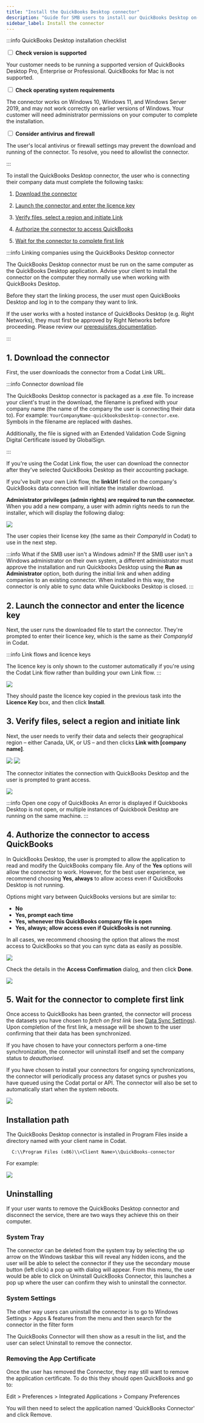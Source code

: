 ```yaml
---
title: "Install the QuickBooks Desktop connector"
description: "Guide for SMB users to install our QuickBooks Desktop on-premise connector."
sidebar_label: Install the connector
---
```


:::info QuickBooks Desktop installation checklist

<input type="checkbox" unchecked/> <b>Check version is supported</b>

Your customer needs to be running a supported version of QuickBooks Desktop Pro, Enterprise or Professional. QuickBooks for Mac is not supported. 

<input type="checkbox" unchecked/> <b>Check operating system requirements</b>

The connector works on Windows 10, Windows 11, and Windows Server 2019, and may not work correctly on earlier versions of Windows. Your customer will need administrator permissions on your computer to complete the installation.

<input type="checkbox" unchecked/> <b>Consider antivirus and firewall</b>

The user's local antivirus or firewall settings may prevent the download and running of the connector. To resolve, you need to allowlist the connector.

:::

To install the QuickBooks Desktop connector, the user who is connecting their company data must complete the following tasks:

1. [Download the connector](/integrations/accounting/quickbooksdesktop/installing-the-quickbooks-connector#1-download-the-connector)

2. [Launch the connector and enter the licence key](/integrations/accounting/quickbooksdesktop/installing-the-quickbooks-connector#2-launch-the-connector-and-enter-the-licence-key)

3. [Verify files, select a region and initiate Link](/integrations/accounting/quickbooksdesktop/installing-the-quickbooks-connector#3-verify-files-select-a-region-and-initiate-link)

4. [Authorize the connector to access QuickBooks](/integrations/accounting/quickbooksdesktop/installing-the-quickbooks-connector#4-authorize-the-connector-to-access-quickbooks)

5. [Wait for the connector to complete first link](/integrations/accounting/quickbooksdesktop/installing-the-quickbooks-connector#5-wait-for-the-connector-to-complete-first-link)


:::info Linking companies using the QuickBooks Desktop connector

The QuickBooks Desktop connector must be run on the same computer as the QuickBooks Desktop application. Advise your client to install the connector on the computer they normally use when working with QuickBooks Desktop.

Before they start the linking process, the user must open QuickBooks Desktop and log in to the company they want to link. 

If the user works with a hosted instance of QuickBooks Desktop (e.g. Right Networks), they must first be approved by Right Networks before proceeding. Please review our [prerequisites documentation](/integrations/accounting/quickbooksdesktop/install-qbd-connector-right-networks).

:::


## 1. Download the connector

First, the user downloads the connector from a Codat Link URL.

:::info Connector download file

The QuickBooks Desktop connector is packaged as a .exe file. To increase your client's trust in the download, the filename is prefixed with your company name (the name of the company the user is connecting their data to). For example: `YourCompanyName-quickbooksDesktop-connector.exe`. Symbols in the filename are replaced with dashes.

Additionally, the file is signed with an Extended Validation Code Signing Digital Certificate issued by GlobalSign.

:::

If you're using the Codat Link flow, the user can download the connector after they've selected QuickBooks Desktop as their accounting package.

If you've built your own Link flow, the **linkUrl** field on the company's QuickBooks data connection will initiate the installer download.

**Administrator privileges (admin rights) are required to run the connector.** When you add a new company, a user with admin rights needs to run the installer, which will display the following dialog:

<img src="/img/old/420dc1e-QBDLinkNew.JPG" />

The user copies their license key (the same as their _CompanyId_ in Codat) to use in the next step.

:::info What if the SMB user isn't a Windows admin?
If the SMB user isn't a Windows administrator on their own system, a different administrator must approve the installation and run Quickbooks Desktop using the **Run as Administrator** option, both during the initial link and when adding companies to an existing connector. When installed in this way, the connector is only able to sync data while Quickbooks Desktop is closed.
:::

## 2. Launch the connector and enter the licence key

Next, the user runs the downloaded file to start the connector. They're prompted to enter their licence key, which is the same as their _CompanyId_ in Codat.

:::info Link flows and licence keys

The licence key is only shown to the customer automatically if you're using the Codat Link flow rather than building your own Link flow.
:::

<img src="/img/old/2442911-Entering_License_key.png" />

They should paste the licence key copied in the previous task into the **Licence Key** box, and then click **Install**.

## 3. Verify files, select a region and initiate link

Next, the user needs to verify their data and selects their geographical region – either Canada, UK, or US – and then clicks **Link with [company name]**.

<img src="/img/old/6658970-QBD_Connector.png" />

<img src="/img/old/3404367-QB_region_selection.png" />

The connector initiates the connection with QuickBooks Desktop and the user is prompted to grant access.

<img src="/img/old/1afe318-QBDConfirm.PNG" />

:::info Open one copy of QuickBooks
An error is displayed if Quickbooks Desktop is not open, or multiple instances of Quickbook Desktop are running on the same machine.
:::

## 4. Authorize the connector to access QuickBooks

In QuickBooks Desktop, the user is prompted to allow the application to read and modify the QuickBooks company file. Any of the **Yes** options will allow the connector to work. However, for the best user experience, we recommend choosing **Yes, always** to allow access even if QuickBooks Desktop is not running.

Options might vary between QuickBooks versions but are similar to:

- **No**
- **Yes, prompt each time**
- **Yes, whenever this QuickBooks company file is open**
- **Yes, always; allow access even if QuickBooks is not running**.

In all cases, we recommend choosing the option that allows the most access to QuickBooks so that you can sync data as easily as possible.

<img src="/img/old/c650d8d-QBD-Auth.png" />

Check the details in the **Access Confirmation** dialog, and then click **Done**.

<img src="/img/old/7db6c59-Access_Confirmation.png" />

## 5. Wait for the connector to complete first link

Once access to QuickBooks has been granted, the connector will process the datasets you have chosen to _fetch on first link_ (see [Data Sync Settings](/core-concepts/data-type-settings)). Upon completion of the first link, a message will be shown to the user confirming that their data has been synchronized.

If you have chosen to have your connectors perform a one-time synchronization, the connector will uninstall itself and set the company status to _deauthorised_.

If you have chosen to install your connectors for ongoing synchronizations, the connector will periodically process any dataset syncs or pushes you have queued using the Codat portal or API. The connector will also be set to automatically start when the system reboots.

<img src="/img/old/e435017-Linked_Succesfully.png" />

## Installation path

The QuickBooks Desktop connector is installed in Program Files inside a directory named with your client name in Codat.

```
  C:\\Program Files (x86)\\<Client Name>\\QuickBooks-connector
```

For example:

<img src="/img/old/8fa7d87-qbd-connector-installation-path-border.png" />


## Uninstalling

If your user wants to remove the QuickBooks Desktop connector and disconnect the service, there are two ways they achieve this on their computer.

### System Tray

The connector can be deleted from the system tray by selecting the up arrow on the Windows taskbar this will reveal any hidden icons, and the user will be able to select the connector if they use the secondary mouse button (left click) a pop up with dialog will appear.
From this menu, the user would be able to click on Uninstall QuickBooks Connector, this launches a pop up where the user can confirm they wish to uninstall the connector.

### System Settings

The other way users can uninstall the connector is to go to Windows Settings > Apps & features from the menu and then search for the connector in the filter form

The QuickBooks Connector will then show as a result in the list, and the user can select Uninstall to remove the connector.

### Removing the App Certificate

Once the user has removed the Connector, they may still want to remove the application certificate. To do this they should open QuickBooks and go to:

Edit > Preferences > Integrated Applications > Company Preferences

You will then need to select the application named 'QuickBooks Connector' and click Remove.
